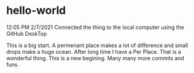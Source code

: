 # hello-world

12:05 PM 2/7/2021
Connected the thing to the local computer using the GitHub DeskTop

This is a big start. A permenant place makes a lot of difference and small drops make a huge ocean.
  After long time I have a Per Place. That is a wonderful thing. 
  This is a new begining. Many many more commits and funs. 

